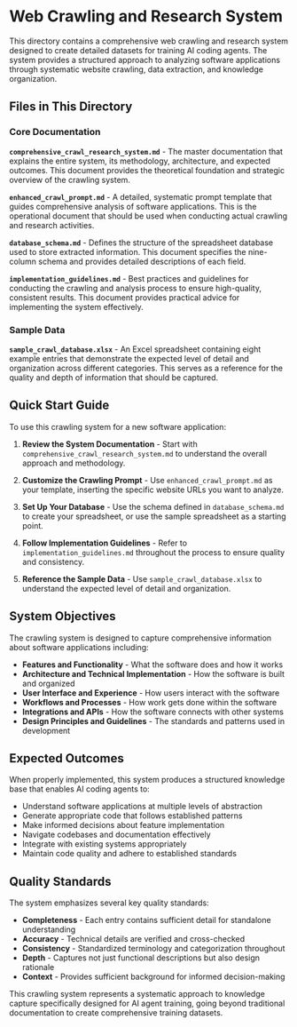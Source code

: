 # Web Crawling and Research System

This directory contains a comprehensive web crawling and research system designed to create detailed datasets for training AI coding agents. The system provides a structured approach to analyzing software applications through systematic website crawling, data extraction, and knowledge organization.

## Files in This Directory

### Core Documentation

**`comprehensive_crawl_research_system.md`** - The master documentation that explains the entire system, its methodology, architecture, and expected outcomes. This document provides the theoretical foundation and strategic overview of the crawling system.

**`enhanced_crawl_prompt.md`** - A detailed, systematic prompt template that guides comprehensive analysis of software applications. This is the operational document that should be used when conducting actual crawling and research activities.

**`database_schema.md`** - Defines the structure of the spreadsheet database used to store extracted information. This document specifies the nine-column schema and provides detailed descriptions of each field.

**`implementation_guidelines.md`** - Best practices and guidelines for conducting the crawling and analysis process to ensure high-quality, consistent results. This document provides practical advice for implementing the system effectively.

### Sample Data

**`sample_crawl_database.xlsx`** - An Excel spreadsheet containing eight example entries that demonstrate the expected level of detail and organization across different categories. This serves as a reference for the quality and depth of information that should be captured.

## Quick Start Guide

To use this crawling system for a new software application:

1. **Review the System Documentation** - Start with `comprehensive_crawl_research_system.md` to understand the overall approach and methodology.

2. **Customize the Crawling Prompt** - Use `enhanced_crawl_prompt.md` as your template, inserting the specific website URLs you want to analyze.

3. **Set Up Your Database** - Use the schema defined in `database_schema.md` to create your spreadsheet, or use the sample spreadsheet as a starting point.

4. **Follow Implementation Guidelines** - Refer to `implementation_guidelines.md` throughout the process to ensure quality and consistency.

5. **Reference the Sample Data** - Use `sample_crawl_database.xlsx` to understand the expected level of detail and organization.

## System Objectives

The crawling system is designed to capture comprehensive information about software applications including:

- **Features and Functionality** - What the software does and how it works
- **Architecture and Technical Implementation** - How the software is built and organized
- **User Interface and Experience** - How users interact with the software
- **Workflows and Processes** - How work gets done within the software
- **Integrations and APIs** - How the software connects with other systems
- **Design Principles and Guidelines** - The standards and patterns used in development

## Expected Outcomes

When properly implemented, this system produces a structured knowledge base that enables AI coding agents to:

- Understand software applications at multiple levels of abstraction
- Generate appropriate code that follows established patterns
- Make informed decisions about feature implementation
- Navigate codebases and documentation effectively
- Integrate with existing systems appropriately
- Maintain code quality and adhere to established standards

## Quality Standards

The system emphasizes several key quality standards:

- **Completeness** - Each entry contains sufficient detail for standalone understanding
- **Accuracy** - Technical details are verified and cross-checked
- **Consistency** - Standardized terminology and categorization throughout
- **Depth** - Captures not just functional descriptions but also design rationale
- **Context** - Provides sufficient background for informed decision-making

This crawling system represents a systematic approach to knowledge capture specifically designed for AI agent training, going beyond traditional documentation to create comprehensive training datasets.
